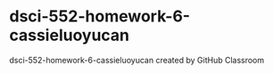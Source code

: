 # dsci-552-homework-6-cassieluoyucan
dsci-552-homework-6-cassieluoyucan created by GitHub Classroom
